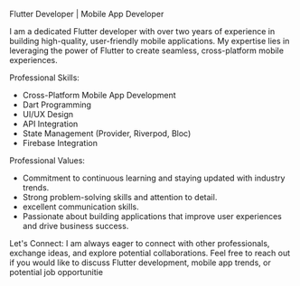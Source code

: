 Flutter Developer | Mobile App Developer

I am a dedicated Flutter developer with over two years of experience in building high-quality, user-friendly mobile applications. My expertise lies in leveraging the power of Flutter to create seamless, cross-platform mobile experiences.

Professional Skills:
- Cross-Platform Mobile App Development
- Dart Programming
- UI/UX Design
- API Integration
- State Management (Provider, Riverpod, Bloc)
- Firebase Integration

Professional Values:
- Commitment to continuous learning and staying updated with industry trends.
- Strong problem-solving skills and attention to detail.
- excellent communication skills.
- Passionate about building applications that improve user experiences and drive business success.

Let's Connect:
I am always eager to connect with other professionals, exchange ideas, and explore potential collaborations. Feel free to reach out if you would like to discuss Flutter development, mobile app trends, or potential job opportunitie

<!---
loay-alkhayat/loay-alkhayat is a ✨ special ✨ repository because its `README.md` (this file) appears on your GitHub profile.
You can click the Preview link to take a look at your changes.
--->
